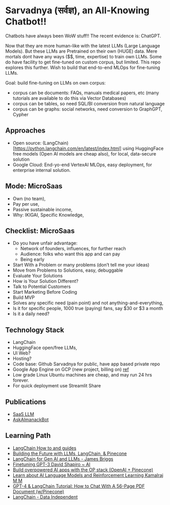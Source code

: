 # Sarvadnya (सर्वज्ञ), an All-Knowing Chatbot!!

Chatbots have always been WoW stuff!! The recent evidence is: ChatGPT.

Now that they are more human-like with the latest LLMs (Large Language Models). But these LLMs are Pretrained on their own (HUGE) data. Mere mortals dont have any ways ($$, time, expertise) to train own LLMs.
Some do have facility to get fine-tuned on custom corpus, but limited. This repo explores this further. Wish to build that end-to-end MLOps for fine-tuning LLMs.

Goal: build fine-tuning on LLMs on own corpus:
- corpus can be documents: FAQs, manuals medical papers, etc (many tutorials are available to do this via Vector Databases)
- corpus can be tables, so need SQL/BI conversion from natural language
- corpus can be graphs: social networks, need conversion to GraphGPT, Cypher

<!-- 
## Why me?
- Reasonable popularity due to Sketchnote and talks on ChatGPT or LLMs (Large Language Models)
- Specific Knowledge: Theoretical background of NLP/LLMs due to trainings, plus, professional experience on customizing LLMs on custom data, plus common-sense software solution-ing experience for 2 decades, including engineering industries. Rare-Global-Untrainable-Leverage-Brand.
- IKIGAI: I love, I like, World needs, Can get paid
 -->
 
## Approaches
- Open source: (LangChain)[https://python.langchain.com/en/latest/index.html] using HuggingFace free models (Open AI models are cheap also), for local, data-secure solution
- Google Cloud: End-yo-end VertexAI MLOps, easy deployment, for enterprise internal solution.

<!-- ## Contours
- Theme: Automation MicroSaas
- Product: Micro SaaS, auto upgrade, Serverless, scale as you go
- Payment: Pay per use, Passive Income, forever
- Income: Passive, remote fully, global reach
- Working: Solo, remote, no team, no HR issues, salaries
- Input: scraping , docAI(GDE)->KG (neo4j)
- Output: Wow chatbot, APIs, Network effects, more connection, more $$
- Moat/Entry Barrier, IKIGAI, Sp Knowledge
- Give back: Talks, sketchnotes, Tech explanations
- Side outcomes: consultancy, open source contribution -->

## Mode: MicroSaas
- Own (no team), 
- Pay per use, 
- Passive sustainable income, 
- Why: IKIGAI, Specific Knowledge, 

## Checklist: MicroSaas
- Do you have unfair advantage: 
	- Network of founders, influences, for further reach 
	- Audience: folks who want this app and can pay
	- Being early
- Start With a Problem or many problems (don’t tell me your ideas)
- Move from Problems to Solutions, easy, debuggable
- Evaluate Your Solutions
- How is Your Solution Different?
- Talk to Potential Customers
- Start Marketing Before Coding
- Build MVP
- Solves any specific need (pain point) and not anything-and-everything, 
- Is it for specific people, 1000 true (paying) fans, say $30 or $3 a month
- Is it a daily need?

## Technology Stack
- LangChain 
- HuggingFace open/free LLMs,
- UI Web?
- Hosting?
- Code base: Github Sarvadnya for public, have app based private repo
- Google App Engine on GCP (new project, billing on) [ref](https://www.youtube.com/watch?v=03KgXhg-voY)
- Low grade Linux Ubuntu machines are cheap, and may run 24 hrs forever.
- For quick deployment use Streamlit Share


## Publications
- [SaaS LLM](https://medium.com/google-developer-experts/saasgpt-84ba80265d0f)
- [AskAlmanackBot](https://www.linkedin.com/feed/update/urn:li:ugcPost:7049347127029698560/)

## Learning Path
- [LangChain How to and guides](https://www.youtube.com/playlist?list=PL8motc6AQftk1Bs42EW45kwYbyJ4jOdiZ)
- [Building the Future with LLMs, LangChain, & Pinecone](https://www.youtube.com/watch?v=nMniwlGyX-c)
- [LangChain for Gen AI and LLMs - James Briggs](https://www.youtube.com/playlist?list=PLIUOU7oqGTLieV9uTIFMm6_4PXg-hlN6F)
- [Finetuning GPT-3 David Shapiro ~ AI](https://www.youtube.com/playlist?list=PLV3Fr1UUO9bFg3tKw_-6djIhgId1z74JU)
- [Build overpowered AI apps with the OP stack (OpenAI + Pinecone)](https://www.youtube.com/watch?v=-dZrNj2mVHo)
- [Learn about AI Language Models and Reinforcement Learning Kamalraj M M](https://www.youtube.com/playlist?list=PLbzjzOKeYPCpp3NCeQioevM0YpZa5VqcS)
- [GPT-4 & LangChain Tutorial: How to Chat With A 56-Page PDF Document (w/Pinecone)](https://www.youtube.com/watch?v=ih9PBGVVOO4)
- [LangChain - Data Independent](https://www.youtube.com/playlist?list=PLqZXAkvF1bPNQER9mLmDbntNfSpzdDIU5)

<!-- ## Follow
- [Practical AI by Ramsri](https://www.youtube.com/@PracticalAIbyRamsri) NLP, LLM, GPT, MicroSaaS
- [Dhramesh Shah](https://www.youtube.com/watch?v=fayBEXSKyoI) ChatSpot, ChatUX -->
